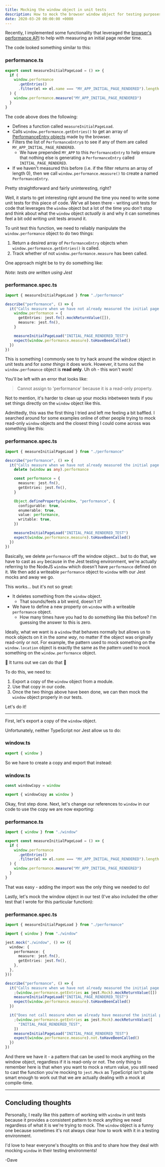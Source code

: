 ```yaml
---
title: Mocking the window object in unit tests
description: How to mock the browser window object for testing purposes
date: 2020-03-20 00:00:00 +0000
---
```


Recently, I implemented some functionality that leveraged the [browser's performance API](https://developer.mozilla.org/en-US/docs/Web/API/Performance) to help with measuring an initial page render time.

The code looked something similar to this:

### performance.ts

```typescript
export const measureInitialPageLoad = () => {
  if (
    window.performance
      .getEntries()
      .filter(el => el.name === "MY_APP_INITIAL_PAGE_RENDERED").length === 0
  ) {
    window.performance.measure("MY_APP_INITIAL_PAGE_RENDERED")
  }
}
```

The code above does the following:

- Defines a function called `measureInitialPageLoad`.
- Calls `window.performance.getEntries()` to get an array of [PerformanceEntry objects](https://developer.mozilla.org/en-US/docs/Web/API/PerformanceEntry) made by the browser.
- Filters the list of `PerformanceEntry`s to see if any of them are called `MY_APP_INITIAL_PAGE_RENDERED`.
  - We have prepended `MY_APP` to this `PerformanceEntry` to help ensure that nothing else is generating a `PerformanceEntry` called `INITIAL_PAGE_RENDERED`.
- If we haven't measured this before (i.e. if the filter returns an array of length 0), then we call `window.performance.measure()` to create a named `PerformanceEntry`.

Pretty straightforward and fairly uninteresting, right?

Well, it starts to get interesting right around the time you need to write some unit tests for this piece of code. We've all been there - writing unit tests for code that leverages the `window` object but a lot of the time you don't stop and think about what the `window` object _actually is_ and why it can sometimes feel a bit odd writing unit tests around it.

To unit test this function, we need to reliably manipulate the `window.performance` object to do two things:

1. Return a desired array of `PerformanceEntry` objects when `window.performance.getEntries()` is called.
2. Track whether of not `window.performance.measure` has been called.

One approach might be to try do something like:

_Note: tests are written using Jest_

### performance.spec.ts

```typescript
import { measureInitialPageLoad } from "./performance"

describe("performance", () => {
  it("Calls measure when we have not already measured the initial page rendering", () => {
    window.performance = {
      getEntries: jest.fn().mockReturnValue([]),
      measure: jest.fn(),
    }

    measureInitialPageLoad("INITIAL_PAGE_RENDERED_TEST")
    expect(window.performance.measure).toHaveBeenCalled()
  })
})
```

This is something I commonly see to try hack around the window object in unit tests and for _some things_ it does work. However, it turns out the `window.perfomance` object is **read only**. Uh oh - this won't work!

You'll be left with an error that looks like:

> Cannot assign to 'performance' because it is a read-only property.

Not to mention, it's harder to clean up your mocks inbetween tests if you set things directly on the `window` object like this.

Admittedly, this was the first thing I tried and left me feeling a bit baffled. I searched around for some examples online of other people trying to mock read-only `window` objects and the closest thing I could come across was something like this:

### performance.spec.ts

```typescript
import { measureInitialPageLoad } from "./performance"

describe("performance", () => {
  it("Calls measure when we have not already measured the initial page rendering", () => {
    delete (window as any).performance

    const performance = {
      measure: jest.fn(),
      getEntries: jest.fn(),
    }

    Object.defineProperty(window, "performance", {
      configurable: true,
      enumerable: true,
      value: performance,
      writable: true,
    })

    measureInitialPageLoad("INITIAL_PAGE_RENDERED_TEST")
    expect(window.performance.measure).toHaveBeenCalled()
  })
})
```

Basically, we delete `performance` off the window object... but to do that, we have to cast as `any` because in the Jest testing environment, we're actually referring to the NodeJS `window` which doesn't have `performance` defined on it. We then add a writeable `performance` object to `window` with our Jest mocks and away we go.

This works... but it's not so great:

- It deletes something from the `window` object.
  - That sounds/feels a bit weird, doesn't it?
- We have to define a new property on `window` with a writeable `performance` object.
  - How many times have you had to do something like this before? I'm guessing the answer to this is zero.

Ideally, what we want is a `window` that behaves normally but allows us to mock objects on it in the _same way_, no matter if the object was originally read-only or not. For example, the pattern used to mock something on the `window.location` object is exactly the same as the pattern used to mock something on the `window.performance` object.

🎉 It turns out we can do that 🎉

To do this, we need to:

1. Export a copy of the `window` object from a module.
2. Use that copy in our code.
3. Once the two things above have been done, we can then mock the `window` object properly in our tests.

Let's do it!

---

First, let's export a copy of the `window` object.

Unfortunately, neither TypeScript nor Jest allow us to do:

### window.ts

```typescript
export { window }
```

So we have to create a copy and export that instead:

### window.ts

```typescript
const windowCopy = window

export { windowCopy as window }
```

Okay, first step done. Next, let's change our references to `window` in our code to use the copy we are now exporting:

### performance.ts

```typescript
import { window } from "./window"

export const measureInitialPageLoad = () => {
  if (
    window.performance
      .getEntries()
      .filter(el => el.name === "MY_APP_INITIAL_PAGE_RENDERED").length === 0
  ) {
    window.performance.measure("MY_APP_INITIAL_PAGE_RENDERED")
  }
}
```

That was easy - adding the import was the only thing we needed to do!

Lastly, let's mock the window object in our test (I've also included the other test that I wrote for this particular function):

### performance.spec.ts

```typescript
import { measureInitialPageLoad } from "./performance"

import { window } from "./window"

jest.mock("./window", () => ({
  window: {
    performance: {
      measure: jest.fn(),
      getEntries: jest.fn(),
    },
  },
}))

describe("performance", () => {
  it("Calls measure when we have not already measured the initial page rendering", () => {
    ;(window.performance.getEntries as jest.Mock).mockReturnValue([])
    measureInitialPageLoad("INITIAL_PAGE_RENDERED_TEST")
    expect(window.performance.measure).toHaveBeenCalled()
  })

  it("Does not call measure when we already have measured the initial page render", () => {
    ;(window.performance.getEntries as jest.Mock).mockReturnValue([
      "INITIAL_PAGE_RENDERED_TEST",
    ])
    measureInitialPageLoad("INITIAL_PAGE_RENDERED_TEST")
    expect(window.performance.measure).not.toHaveBeenCalled()
  })
})
```

And there we have it - a pattern that can be used to mock anything on the window object, regardless if it is read-only or not. The only thing to remember here is that when you want to mock a return value, you still need to cast the function you're mocking to `jest.Mock` as TypeScript isn't quite smart enough to work out that we are actually dealing with a mock at compile-time.

---

## Concluding thoughts

Personally, I really like this pattern of working with `window` in unit tests because it provides a consistent pattern to mock anything we need regardless of what it is we're trying to mock. The `window` object is a funny one because sometimes it's not always clear how to work with it in a testing environment.

I'd love to hear everyone's thoughts on this and to share how they deal with mocking `window` in their testing environments!

-Dave
